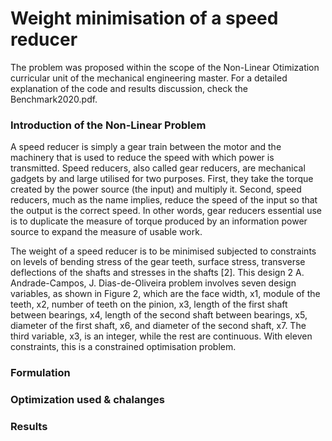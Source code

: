 # Weight minimisation of a speed reducer

The problem was proposed within the scope of the Non-Linear Otimization curricular unit of the mechanical engineering master. For a detailed explanation of the code and results discussion, check the Benchmark2020.pdf.

### **Introduction of the Non-Linear Problem**

A speed reducer is simply a gear train between the motor and the machinery that is used to reduce the speed with which power is transmitted. Speed reducers, also called gear reducers, are mechanical gadgets by and large utilised for two purposes. First, they take the torque created by the power source (the input) and multiply it. Second, speed reducers, much as the name implies, reduce the speed of the input so that the output is the correct speed. In other words, gear reducers
essential use is to duplicate the measure of torque produced by an information power source to expand the measure of usable work.

The weight of a speed reducer is to be minimised subjected to constraints on levels of bending stress of the gear teeth, surface stress, transverse deflections of the shafts and stresses in the shafts [2]. This design 2 A. Andrade-Campos, J. Dias-de-Oliveira problem involves seven design variables, as shown in Figure 2, which are the face width, x1, module of the teeth, x2, number of teeth on the pinion, x3, length of the first shaft between bearings, x4, length of the second shaft between bearings, x5, diameter of the first shaft, x6, and diameter of the second shaft, x7. The third variable, x3, is an integer, while the rest are continuous. With eleven constraints, this is a constrained optimisation problem.



### **Formulation**



### **Optimization used & chalanges**

### **Results**





